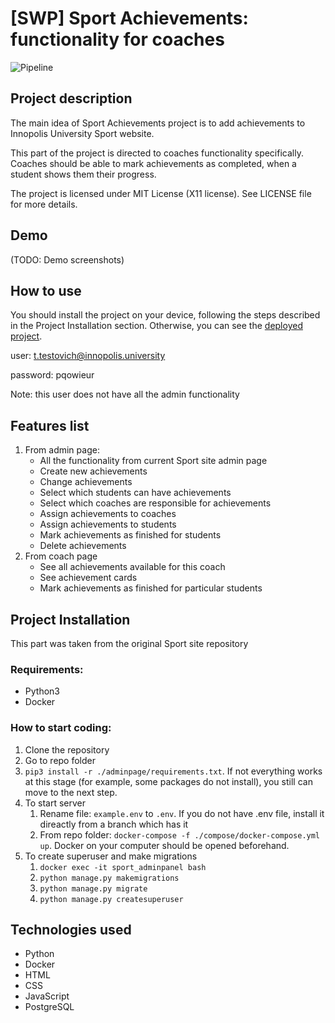 # [SWP] Sport Achievements: functionality for coaches

![Pipeline](https://gitlab.pg.innopolis.university/sport-achievements-coaches/SWP_sport_back/badges/master/pipeline.svg)

## Project description
The main idea of Sport Achievements project is to add achievements to Innopolis University Sport website. 

This part of the project is directed to coaches functionality specifically. Coaches should be able to mark achievements as completed, when a student shows them their progress.

The project is licensed under MIT License (X11 license). See LICENSE file for more details.

## Demo
(TODO: Demo screenshots)

## How to use
You should install the project on your device, following the steps described in the Project Installation section. Otherwise, you can see the [deployed project](http://89.223.121.66/admin/login/?next=/admin/). 

user: t.testovich@innopolis.university

password: pqowieur

Note: this user does not have all the admin functionality

## Features list
1. From admin page:
    * All the functionality from current Sport site admin page
    * Create new achievements
    * Change achievements
    * Select which students can have achievements
    * Select which coaches are responsible for achievements
    * Assign achievements to coaches
    * Assign achievements to students
    * Mark achievements as finished for students
    * Delete achievements
2. From coach page
    * See all achievements available for this coach
    * See achievement cards
    * Mark achievements as finished for particular students

## Project Installation
This part was taken from the original Sport site repository

### Requirements:
* Python3
* Docker

### How to start coding:
1. Clone the repository
2. Go to repo folder
3. `pip3 install -r ./adminpage/requirements.txt`. If not everything works at this stage (for example, some packages do not install), you still can move to the next step.
4. To start server 
    1. Rename file: `example.env` to `.env`. If you do not have .env file, install it direactly from a branch which has it
    2. From repo folder: `docker-compose -f ./compose/docker-compose.yml up`. Docker on your computer should be opened beforehand.
5. To create superuser and make migrations
    1. `docker exec -it sport_adminpanel bash`
    2. `python manage.py makemigrations`
    3. `python manage.py migrate`
    4. `python manage.py createsuperuser`


##  Technologies used
* Python
* Docker
* HTML
* CSS
* JavaScript
* PostgreSQL